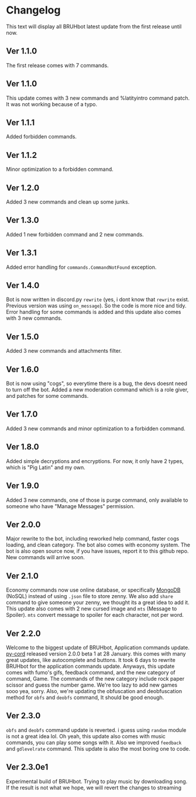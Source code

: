 # Changelog
This text will display all BRUHbot latest update from the first release until now.

## Ver 1.1.0
The first release comes with 7 commands.

## Ver 1.1.0
This update comes with 3 new commands and %latityintro command patch. It was not working because of a typo.

## Ver 1.1.1
Added forbidden commands.

## Ver 1.1.2
Minor optimization to a forbidden command.

## Ver 1.2.0
Added 3 new commands and clean up some junks.

## Ver 1.3.0
Added 1 new forbidden command and 2 new commands.

## Ver 1.3.1
Added error handling for `commands.CommandNotFound` exception.

## Ver 1.4.0
Bot is now written in discord.py `rewrite` (yes, i dont know that `rewrite` exist. Previous version was using `on_message`). So the code is more nice and tidy. Error handling for some commands is added and this update also comes with 3 new commands.

## Ver 1.5.0
Added 3 new commands and attachments filter.

## Ver 1.6.0
Bot is now using "cogs", so everytime there is a bug, the devs doesnt need to turn off the bot. Added a new moderation command which is a role giver, and patches for some commands.

## Ver 1.7.0
Added 3 new commands and minor optimization to a forbidden command.

## Ver 1.8.0
Added simple decryptions and encryptions. For now, it only have 2 types, which is "Pig Latin" and my own.

## Ver 1.9.0
Added 3 new commands, one of those is purge command, only available to someone who have "Manage Messages" permission.

## Ver 2.0.0
Major rewrite to the bot, including reworked help command, faster cogs loading, and clean category. The bot also comes with economy system. The bot is also open source now, if you have issues, report it to this github repo. New commands will arrive soon.

## Ver 2.1.0
Economy commands now use online database, or specifically [MongoDB](https://www.mongodb.com/) (NoSQL) instead of using `.json` file to store zenny. We also add `share` command to give someone your zenny, we thought its a great idea to add it. This update also comes with 2 new cursed image and `mts` (Message to Spoiler). `mts` convert message to spoiler for each character, not per word.

## Ver 2.2.0
Welcome to the biggest update of BRUHbot, Application commands update. [py-cord](https://github.com/Pycord-Development/pycord) released version 2.0.0 beta 1 at 28 January. this comes with many great updates, like autocomplete and buttons. It took 6 days to rewrite BRUHbot for the application commands update. Anyways, this update comes with fumo's gifs, feedback command, and the new category of command, Game. The commands of the new category include rock paper scissor and guess the number game. We're too lazy to add new games sooo yea, sorry. Also, we're updating the obfuscation and deobfuscation method for `obfs` and `deobfs` command, It should be good enough.

## Ver 2.3.0
`obfs` and `deobfs` command update is reverted. i guess using `random` module is not a great idea lol. Oh yeah, this update also comes with music commands, you can play some songs with it. Also we improved `feedback` and `gdlevelrate` command. This update is also the most boring one to code.

## Ver 2.3.0e1
Experimental build of BRUHbot. Trying to play music by downloading song. If the result is not what we hope, we will revert the changes to streaming